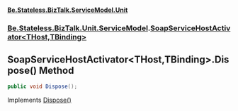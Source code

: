 #### [Be.Stateless.BizTalk.ServiceModel.Unit](README.md 'README')
### [Be.Stateless.BizTalk.Unit.ServiceModel](Be.Stateless.BizTalk.Unit.ServiceModel.md 'Be.Stateless.BizTalk.Unit.ServiceModel').[SoapServiceHostActivator&lt;THost,TBinding&gt;](SoapServiceHostActivator_THost,TBinding_.md 'Be.Stateless.BizTalk.Unit.ServiceModel.SoapServiceHostActivator<THost,TBinding>')

## SoapServiceHostActivator<THost,TBinding>.Dispose() Method

```csharp
public void Dispose();
```

Implements [Dispose()](https://docs.microsoft.com/en-us/dotnet/api/System.IDisposable.Dispose 'System.IDisposable.Dispose')